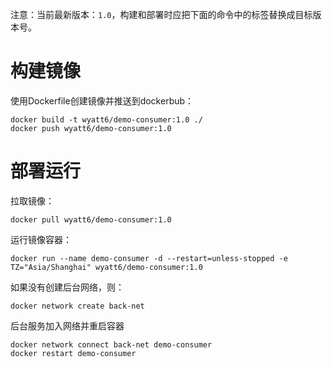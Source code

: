 注意：当前最新版本：`1.0`，构建和部署时应把下面的命令中的标签替换成目标版本号。

# 构建镜像

使用Dockerfile创建镜像并推送到dockerbub：

```shell
docker build -t wyatt6/demo-consumer:1.0 ./
docker push wyatt6/demo-consumer:1.0
```

# 部署运行

拉取镜像：

```shell
docker pull wyatt6/demo-consumer:1.0
```

运行镜像容器：

```shell
docker run --name demo-consumer -d --restart=unless-stopped -e TZ="Asia/Shanghai" wyatt6/demo-consumer:1.0
```

如果没有创建后台网络，则：

```shell
docker network create back-net
```

后台服务加入网络并重启容器

```shell
docker network connect back-net demo-consumer
docker restart demo-consumer
```

